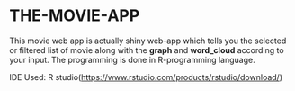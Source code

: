 # THE-MOVIE-APP
This movie web app is actually shiny web-app which tells you the selected or filtered list of movie along with the **graph** and **word_cloud** according to your input.
The programming is done in R-programming language.

IDE Used: R studio(https://www.rstudio.com/products/rstudio/download/)


